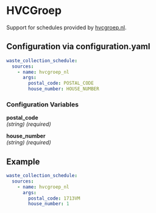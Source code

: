 # HVCGroep

Support for schedules provided by [hvcgroep.nl](https://www.hvcgroep.nl/).

## Configuration via configuration.yaml

```yaml
waste_collection_schedule:
  sources:
    - name: hvcgroep_nl
      args:
        postal_code: POSTAL_CODE
        house_number: HOUSE_NUMBER
```

### Configuration Variables

**postal_code**<br>
*(string) (required)*

**house_number**<br>
*(string) (required)*

## Example

```yaml
waste_collection_schedule:
  sources:
    - name: hvcgroep_nl
      args:
        postal_code: 1713VM
        house_number: 1
```
